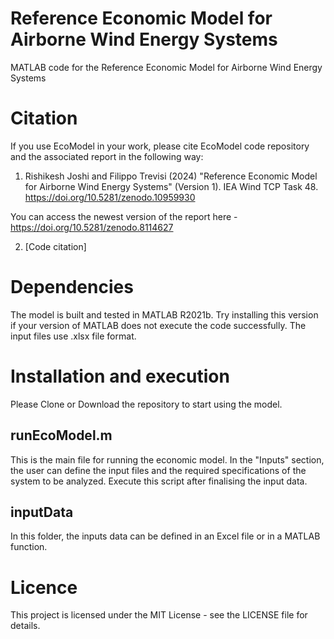 # Reference Economic Model for Airborne Wind Energy Systems
MATLAB code for the Reference Economic Model for Airborne Wind Energy Systems

# Citation

If you use EcoModel in your work, please cite EcoModel code repository and the associated report in the following way:

1. Rishikesh Joshi and Filippo Trevisi (2024) "Reference Economic Model for Airborne Wind Energy Systems" (Version 1). IEA Wind TCP Task 48. https://doi.org/10.5281/zenodo.10959930

You can access the newest version of the report here - https://doi.org/10.5281/zenodo.8114627

2. [Code citation]

# Dependencies
The model is built and tested in MATLAB R2021b. Try installing this version if your version of MATLAB does not execute the code successfully.
The input files use .xlsx file format.

# Installation and execution 
Please Clone or Download the repository to start using the model.

## runEcoModel.m
This is the main file for running the economic model. In the "Inputs" section, the user can define the input files and the required specifications of the system to be analyzed. Execute this script after finalising the input data.

## inputData
In this folder, the inputs data can be defined in an Excel file or in a MATLAB function. 

# Licence
This project is licensed under the MIT License - see the LICENSE file for details.
